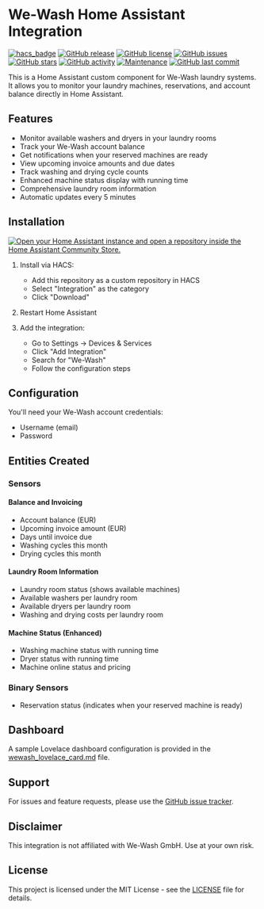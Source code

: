 # We-Wash Home Assistant Integration

[![hacs_badge](https://img.shields.io/badge/HACS-Custom-41BDF5.svg)](https://github.com/hacs/integration)
[![GitHub release](https://img.shields.io/github/v/release/Agent-CNY/wewash_hacs?include_prereleases&style=flat-square)](https://github.com/Agent-CNY/wewash_hacs/releases)
[![GitHub license](https://img.shields.io/github/license/Agent-CNY/wewash_hacs?style=flat-square)](LICENSE)
[![GitHub issues](https://img.shields.io/github/issues/Agent-CNY/wewash_hacs?style=flat-square)](https://github.com/Agent-CNY/wewash_hacs/issues)
[![GitHub stars](https://img.shields.io/github/stars/Agent-CNY/wewash_hacs?style=flat-square)](https://github.com/Agent-CNY/wewash_hacs/stargazers)
[![GitHub activity](https://img.shields.io/github/commit-activity/m/Agent-CNY/wewash_hacs?style=flat-square)](https://github.com/Agent-CNY/wewash_hacs/commits)
[![Maintenance](https://img.shields.io/maintenance/yes/2025?style=flat-square)](https://github.com/Agent-CNY/wewash_hacs/commits)
[![GitHub last commit](https://img.shields.io/github/last-commit/Agent-CNY/wewash_hacs?style=flat-square)](https://github.com/Agent-CNY/wewash_hacs/commits)

This is a Home Assistant custom component for We-Wash laundry systems. It allows you to monitor your laundry machines, reservations, and account balance directly in Home Assistant.

## Features

- Monitor available washers and dryers in your laundry rooms
- Track your We-Wash account balance
- Get notifications when your reserved machines are ready
- View upcoming invoice amounts and due dates
- Track washing and drying cycle counts
- Enhanced machine status display with running time
- Comprehensive laundry room information
- Automatic updates every 5 minutes

## Installation

[![Open your Home Assistant instance and open a repository inside the Home Assistant Community Store.](https://my.home-assistant.io/badges/hacs_repository.svg)](https://my.home-assistant.io/redirect/hacs_repository/?owner=Agent-CNY&repository=wewash_hacs&category=integration)

1. Install via HACS:
   - Add this repository as a custom repository in HACS
   - Select "Integration" as the category
   - Click "Download"

2. Restart Home Assistant

3. Add the integration:
   - Go to Settings -> Devices & Services
   - Click "Add Integration"
   - Search for "We-Wash"
   - Follow the configuration steps

## Configuration

You'll need your We-Wash account credentials:
- Username (email)
- Password

## Entities Created

### Sensors

#### Balance and Invoicing
- Account balance (EUR)
- Upcoming invoice amount (EUR)
- Days until invoice due
- Washing cycles this month
- Drying cycles this month

#### Laundry Room Information
- Laundry room status (shows available machines)
- Available washers per laundry room
- Available dryers per laundry room
- Washing and drying costs per laundry room

#### Machine Status (Enhanced)
- Washing machine status with running time
- Dryer status with running time
- Machine online status and pricing

### Binary Sensors
- Reservation status (indicates when your reserved machine is ready)

## Dashboard

A sample Lovelace dashboard configuration is provided in the [wewash_lovelace_card.md](wewash_lovelace_card.md) file.

## Support

For issues and feature requests, please use the [GitHub issue tracker](https://github.com/Agent-CNY/wewash_hacs/issues).

## Disclaimer

This integration is not affiliated with We-Wash GmbH. Use at your own risk.

## License

This project is licensed under the MIT License - see the [LICENSE](LICENSE) file for details.
